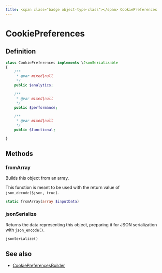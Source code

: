 ```yaml
---
title: <span class="badge object-type-class"></span> CookiePreferences
---
```

# <span class="badge object-type-class"></span> CookiePreferences

## Definition

```php
class CookiePreferences implements \JsonSerializable
{
    /**
     * @var mixed|null
     */
    public $analytics;

    /**
     * @var mixed|null
     */
    public $performance;

    /**
     * @var mixed|null
     */
    public $functional;

}
```
## Methods

### <span class="badge object-method"></span> fromArray

Builds this object from an array.

This function is meant to be used with the return value of `json_decode($json, true)`.

```php
static fromArray(array $inputData)
```

### <span class="badge object-method"></span> jsonSerialize

Returns the data representing this object, preparing it for JSON serialization with `json_encode()`.

```php
jsonSerialize()
```

## See also

 * <span class="badge builder"></span> [CookiePreferencesBuilder](./builder-CookiePreferencesBuilder.md)
